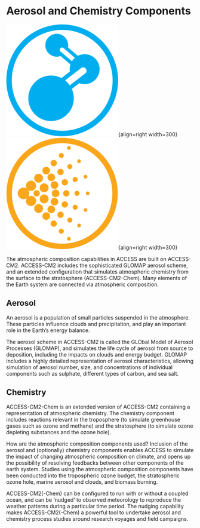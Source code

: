 # Aerosol and Chemistry Components

![Atmospheric Component Logo](../assets/component-logos/ACCESS-icon-ATMOSPHERIC-CHEMISTRY-300x300.png){align=right width=300}
![Atmospheric Component Logo](../assets/component-logos/ACCESS-icon-AEROSOLS-300x300.png){align=right width=300}

The atmospheric composition capabilities in ACCESS are built on ACCESS-CM2. ACCESS-CM2 includes the sophisticated GLOMAP aerosol scheme, and an extended configuration that simulates atmospheric chemistry from the surface to the stratosphere (ACCESS-CM2-Chem). Many elements of the Earth system are connected via atmospheric composition.

## Aerosol
An aerosol is a population of small particles suspended in the atmosphere. These particles influence clouds and precipitation, and play an important role in the Earth’s energy balance.

The aerosol scheme in ACCESS-CM2 is called the GLObal Model of Aerosol Processes (GLOMAP), and simulates the life cycle of aerosol from source to deposition, including the impacts on clouds and energy budget. GLOMAP includes a highly detailed representation of aerosol characteristics, allowing simulation of aerosol number, size, and concentrations of individual components such as sulphate, different types of carbon, and sea salt.

## Chemistry
ACCESS-CM2-Chem is an extended version of ACCESS-CM2 containing a representation of atmospheric chemistry. The chemistry component includes reactions relevant in the troposphere (to simulate greenhouse gases such as ozone and methane) and the stratosphere (to simulate ozone depleting substances and the ozone hole).

How are the atmospheric composition components used?
Inclusion of the aerosol and (optionally) chemistry components enables ACCESS to simulate the impact of changing atmospheric composition on climate, and opens up the possibility of resolving feedbacks between other components of the earth system. Studies using the atmospheric composition components have been conducted into the tropospheric ozone budget, the stratospheric ozone hole, marine aerosol and clouds, and biomass burning.

ACCESS-CM2(-Chem) can be configured to run with or without a coupled ocean, and can be ‘nudged’ to observed meteorology to reproduce the weather patterns during a particular time period. The nudging capability makes ACCESS-CM2(-Chem) a powerful tool to undertake aerosol and chemistry process studies around research voyages and field campaigns.

